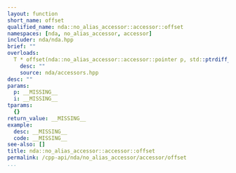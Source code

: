 ```yaml
---
layout: function
short_name: offset
qualified_name: nda::no_alias_accessor::accessor::offset
namespaces: [nda, no_alias_accessor, accessor]
includer: nda/nda.hpp
brief: ""
overloads:
  T * offset(nda::no_alias_accessor::accessor::pointer p, std::ptrdiff_t i) noexcept:
    desc: ""
    source: nda/accessors.hpp
desc: ""
params:
  p: __MISSING__
  i: __MISSING__
tparams:
  {}
return_value: __MISSING__
example:
  desc: __MISSING__
  code: __MISSING__
see-also: []
title: nda::no_alias_accessor::accessor::offset
permalink: /cpp-api/nda/no_alias_accessor/accessor/offset
...
```


